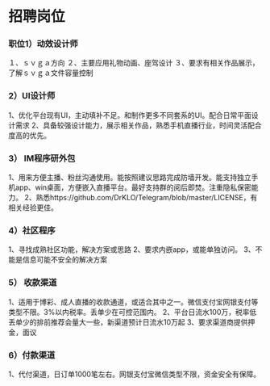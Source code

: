 # 招聘岗位
### 职位1）动效设计师<br>
１、ｓｖｇａ方向
２、主要应用礼物动画、座驾设计
３、要求有相关作品展示，了解ｓｖｇａ文件容量控制
### 2）UI设计师<br>
1、优化平台现有UI，主动填补不足。和制作更多不同套系的UI。配合日常平面设计需求
2、具备较强设计能力，展示相关作品，熟悉手机直播行业，时间灵活配合度高的优先。
### 3）  IM程序研外包
1、用来方便主播、粉丝沟通使用。能按照建议思路完成防墙开发。能支持独立手机app、win桌面，方便嵌入直播平台。最好支持群的阅后即焚。注重隐私保密能力。
2、熟悉https://github.com/DrKLO/Telegram/blob/master/LICENSE，有相关经验更佳。
### 4）社区程序
1、寻找成熟社区功能，解决方案或思路
2、要求内嵌app，或能单独访问。
3、不能是信息可能不安全的解决方案   
### 5） 收款渠道
1、适用于博彩、成人直播的收款通道，或适合其中之一。微信支付宝网银支付等类型不限。3%以内税率。丢单少在可控范围内。
2、平台日流水100万，税率低丢单少的排前推荐会量大一些，新渠道预计日流水10万起
3、要求渠道商提供押金，面议
### 6）付款渠道
1、代付渠道，日订单1000笔左右。网银支付宝微信类型不限，资金安全有保障。
